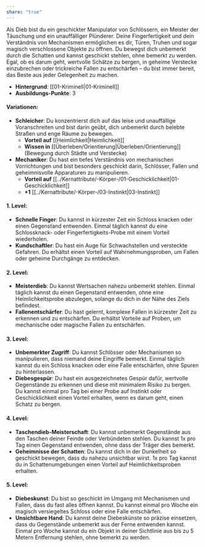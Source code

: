 ```yaml
---
share: "true"
---
```

Als Dieb bist du ein geschickter Manipulator von Schlössern, ein Meister der Täuschung und ein unauffälliger Plünderer. Deine Fingerfertigkeit und dein Verständnis von Mechanismen ermöglichen es dir, Türen, Truhen und sogar magisch verschlossene Objekte zu öffnen. Du bewegst dich unbemerkt durch die Schatten und kannst geschickt stehlen, ohne bemerkt zu werden. Egal, ob es darum geht, wertvolle Schätze zu bergen, in geheime Verstecke einzubrechen oder trickreiche Fallen zu entschärfen – du bist immer bereit, das Beste aus jeder Gelegenheit zu machen.  
  
- **Hintergrund**: [[01-Kriminell|01-Kriminell]]  
- **Ausbildungs-Punkte**: 3  
  
#### **Variationen:**  
  
- **Schleicher**: Du konzentrierst dich auf das leise und unauffällige Voranschreiten und bist darin geübt, dich unbemerkt durch belebte Straßen und enge Räume zu bewegen.  
    - **Vorteil auf** [[Heimlichkeit|Heimlichkeit]]  
    - **Wissen in** [[Überleben/Orientierung|Überleben/Orientierung]] (Bewegung durch Städte und Verstecke)  
- **Mechaniker**: Du hast ein tiefes Verständnis von mechanischen Vorrichtungen und bist besonders geschickt darin, Schlösser, Fallen und geheimnisvolle Apparaturen zu manipulieren.  
    - **Vorteil auf** [[../Kernattribute/-Körper-/01-Geschicklichkeit|01-Geschicklichkeit]]  
    - **+1** [[../Kernattribute/-Körper-/03-Instinkt|03-Instinkt]]  
  
#### **1. Level:**  
  
- **Schnelle Finger**: Du kannst in kürzester Zeit ein Schloss knacken oder einen Gegenstand entwenden. Einmal täglich kannst du eine Schlossknack- oder Fingerfertigkeits-Probe mit einem Vorteil wiederholen.  
- **Kundschaftler**: Du hast ein Auge für Schwachstellen und versteckte Gefahren. Du erhältst einen Vorteil auf Wahrnehmungsproben, um Fallen oder geheime Durchgänge zu entdecken.  
  
#### **2. Level:**  
  
- **Meisterdieb**: Du kannst Wertsachen nahezu unbemerkt stehlen. Einmal täglich kannst du einen Gegenstand entwenden, ohne eine Heimlichkeitsprobe abzulegen, solange du dich in der Nähe des Ziels befindest.  
- **Fallenentschärfer**: Du hast gelernt, komplexe Fallen in kürzester Zeit zu erkennen und zu entschärfen. Du erhältst Vorteile auf Proben, um mechanische oder magische Fallen zu entschärfen.  
  
#### **3. Level:**  
  
- **Unbemerkter Zugriff**: Du kannst Schlösser oder Mechanismen so manipulieren, dass niemand deine Eingriffe bemerkt. Einmal täglich kannst du ein Schloss knacken oder eine Falle entschärfen, ohne Spuren zu hinterlassen.  
- **Diebesgespür**: Du hast ein ausgezeichnetes Gespür dafür, wertvolle Gegenstände zu erkennen und diese mit minimalem Risiko zu bergen. Du kannst einmal pro Tag bei einer Probe auf Instinkt oder Geschicklichkeit einen Vorteil erhalten, wenn es darum geht, einen Schatz zu bergen.  
  
#### **4. Level:**  
  
- **Taschendieb-Meisterschaft**: Du kannst unbemerkt Gegenstände aus den Taschen deiner Feinde oder Verbündeten stehlen. Du kannst 1x pro Tag einen Gegenstand entwenden, ohne dass der Träger dies bemerkt.  
- **Geheimnisse der Schatten**: Du kannst dich in der Dunkelheit so geschickt bewegen, dass du nahezu unsichtbar wirst. 1x pro Tag kannst du in Schattenumgebungen einen Vorteil auf Heimlichkeitsproben erhalten.  
  
#### **5. Level:**  
  
- **Diebeskunst**: Du bist so geschickt im Umgang mit Mechanismen und Fallen, dass du fast alles öffnen kannst. Du kannst einmal pro Woche ein magisch versiegeltes Schloss oder eine Falle entschärfen.  
- **Unsichtbare Hand**: Du kannst deine Diebeskünste so präzise einsetzen, dass du Gegenstände unbemerkt aus der Ferne entwenden kannst. Einmal pro Woche kannst du ein Objekt in deiner Sichtlinie aus bis zu 5 Metern Entfernung stehlen, ohne bemerkt zu werden.